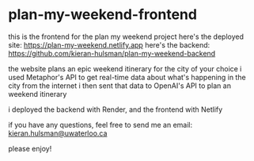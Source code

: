 # plan-my-weekend-frontend
this is the frontend for the plan my weekend project here's the deployed site: https://plan-my-weekend.netlify.app 
here's the backend: https://github.com/kieran-hulsman/plan-my-weekend-backend

the website plans an epic weekend itinerary for the city of your choice 
i used Metaphor's API to get real-time data about what's happening in the city from the internet 
i then sent that data to OpenAI's API to plan an weekend itinerary

i deployed the backend with Render, and the frontend with Netlify

if you have any questions, feel free to send me an email: kieran.hulsman@uwaterloo.ca

please enjoy!
